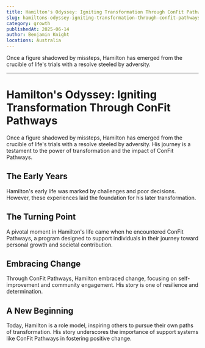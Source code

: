 ```yaml
---
title: Hamilton's Odyssey: Igniting Transformation Through ConFit Pathways
slug: hamiltons-odyssey-igniting-transformation-through-confit-pathways
category: growth
publishedAt: 2025-06-14
author: Benjamin Knight
locations: Australia
---
```


Once a figure shadowed by missteps, Hamilton has emerged from the crucible of life's trials with a resolve steeled by adversity.

---

# Hamilton's Odyssey: Igniting Transformation Through ConFit Pathways

Once a figure shadowed by missteps, Hamilton has emerged from the crucible of life's trials with a resolve steeled by adversity. His journey is a testament to the power of transformation and the impact of ConFit Pathways.

## The Early Years

Hamilton's early life was marked by challenges and poor decisions. However, these experiences laid the foundation for his later transformation.

## The Turning Point

A pivotal moment in Hamilton's life came when he encountered ConFit Pathways, a program designed to support individuals in their journey toward personal growth and societal contribution.

## Embracing Change

Through ConFit Pathways, Hamilton embraced change, focusing on self-improvement and community engagement. His story is one of resilience and determination.

## A New Beginning

Today, Hamilton is a role model, inspiring others to pursue their own paths of transformation. His story underscores the importance of support systems like ConFit Pathways in fostering positive change.